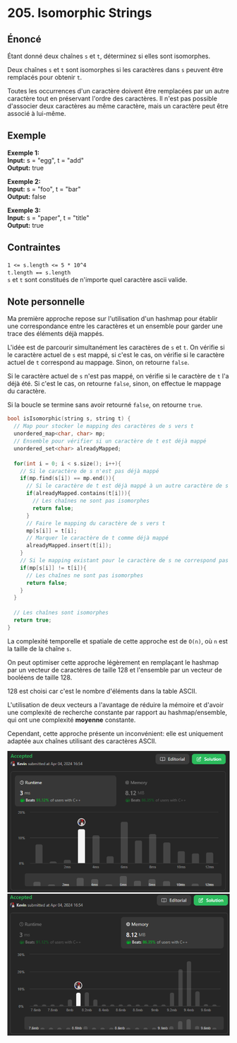 # 205. Isomorphic Strings

## Énoncé

Étant donné deux chaînes `s` et `t`, déterminez si elles sont isomorphes.

Deux chaînes `s` et `t` sont isomorphes si les caractères dans `s` peuvent être remplacés pour obtenir `t`.

Toutes les occurrences d'un caractère doivent être remplacées par un autre caractère tout en préservant l'ordre des caractères. Il n'est pas possible d'associer deux caractères au même caractère, mais un caractère peut être associé à lui-même.

## Exemple

**Exemple 1:**  
**Input:** s = "egg", t = "add"  
**Output:** true

**Exemple 2:**  
**Input:** s = "foo", t = "bar"  
**Output:** false

**Exemple 3:**  
**Input:** s = "paper", t = "title"  
**Output:** true

## Contraintes

`1 <= s.length <= 5 * 10^4`  
`t.length == s.length`  
`s` et `t` sont constitués de n'importe quel caractère ascii valide.

## Note personnelle

Ma première approche repose sur l'utilisation d'un hashmap pour établir une correspondance entre les caractères et un ensemble pour garder une trace des éléments déjà mappés.

L'idée est de parcourir simultanément les caractères de `s` et `t`. On vérifie si le caractère actuel de `s` est mappé, si c'est le cas, on vérifie si le caractère actuel de `t` correspond au mappage. Sinon, on retourne `false`.

Si le caractère actuel de `s` n'est pas mappé, on vérifie si le caractère de `t` l'a déjà été. Si c'est le cas, on retourne `false`, sinon, on effectue le mappage du caractère.

Si la boucle se termine sans avoir retourné `false`, on retourne `true`.

```cpp
bool isIsomorphic(string s, string t) {
  // Map pour stocker le mapping des caractères de s vers t
  unordered_map<char, char> mp;
  // Ensemble pour vérifier si un caractère de t est déjà mappé
  unordered_set<char> alreadyMapped;

  for(int i = 0; i < s.size(); i++){
    // Si le caractère de s n'est pas déjà mappé
    if(mp.find(s[i]) == mp.end()){
      // Si le caractère de t est déjà mappé à un autre caractère de s
      if(alreadyMapped.contains(t[i])){
        // Les chaînes ne sont pas isomorphes
        return false;
      }
      // Faire le mapping du caractère de s vers t
      mp[s[i]] = t[i];
      // Marquer le caractère de t comme déjà mappé
      alreadyMapped.insert(t[i]);
    }
    // Si le mapping existant pour le caractère de s ne correspond pas au caractère de t
    if(mp[s[i]] != t[i]){
      // Les chaînes ne sont pas isomorphes
      return false;
    }
  }

  // Les chaînes sont isomorphes
  return true;
}
```

La complexité temporelle et spatiale de cette approche est de `O(n)`, où `n` est la taille de la chaîne `s`.

On peut optimiser cette approche légèrement en remplaçant le hashmap par un vecteur de caractères de taille 128 et l'ensemble par un vecteur de booléens de taille 128.

128 est choisi car c'est le nombre d'éléments dans la table ASCII.

L'utilisation de deux vecteurs a l'avantage de réduire la mémoire et d'avoir une complexité de recherche constante par rapport au hashmap/ensemble, qui ont une complexité **moyenne** constante.

Cependant, cette approche présente un inconvénient: elle est uniquement adaptée aux chaînes utilisant des caractères ASCII.

<img src="./imgs/runtime.png"/>
<img src="./imgs/memory.png"/>
